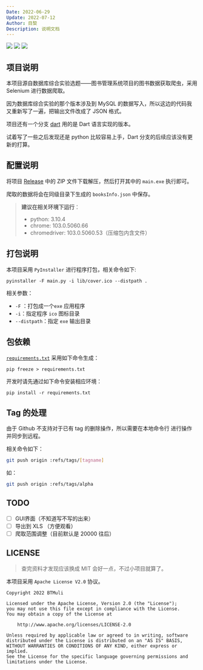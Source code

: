 ```yaml
---
Date: 2022-06-29
Update: 2022-07-12
Author: 目棃
Description: 说明文档
---
```


![](https://img.shields.io/github/license/BTMuli/HNULibSpider?style=for-the-badge)
![](https://img.shields.io/github/v/release/BTMuli/HNULibSpider?style=for-the-badge)
![](https://img.shields.io/github/last-commit/BTMuli/HNULibSpider/master?style=for-the-badge)

## 项目说明

本项目源自数据库综合实验选题——图书管理系统项目的图书数据获取爬虫，采用 Selenium 进行数据爬取。

因为数据库综合实验的那个版本涉及到 MySQL 的数据写入，所以这边的代码我又重新写了一遍，把输出文件改成了 JSON 格式。

项目还有一个分支 [dart](https://github.com/BTMUli/HNULibSpider/tree/dart) 用的是 Dart 语言实现的版本。

试着写了一些之后发现还是 python 比较容易上手，Dart 分支的后续应该没有更新的打算。

## 配置说明

将项目 [Release](https://github.com/BTMuli/HNULibSpider/releases) 中的 ZIP 文件下载解压，然后打开其中的 `main.exe` 执行即可。

爬取的数据将会在同级目录下生成的 `booksInfo.json` 中保存。

> **建议在相关环境下运行**：
>
> + python: 3.10.4
> + chrome: 103.0.5060.66
> + chromedriver: 103.0.5060.53（压缩包内含文件）

## 打包说明

本项目采用 `PyInstaller` 进行程序打包，相关命令如下:

```shell
pyinstaller -F main.py -i lib/cover.ico --distpath .
```

相关参数：

+ `-F` ：打包成一个`exe` 应用程序
+ `-i`：指定程序 `ico` 图标目录
+ `--distpath`：指定 `exe` 输出目录

## 包依赖

[`requirements.txt`](requirements.txt) 采用如下命令生成：

```shell
pip freeze > requirements.txt
```

开发时请先通过如下命令安装相应环境：

```shell
pip install -r requirements.txt
```

## Tag 的处理

由于 Github 不支持对于已有 tag  的删除操作，所以需要在本地命令行 进行操作并同步到远程。

相关命令如下：

```sh
git push origin :refs/tags/[tagname]
```

如：

```sh
git push origin :refs/tags/alpha
```

## TODO

- [ ] GUI界面（不知道写不写的出来）
- [ ] 导出到 XLS （方便观看）
- [ ] 爬取范围调整（目前默认是 20000 往后）

## LICENSE

> 查完资料才发现应该换成 MIT 会好一点，不过小项目就算了。

本项目采用 `Apache License V2.0` 协议。

```text
Copyright 2022 BTMuli

Licensed under the Apache License, Version 2.0 (the "License");
you may not use this file except in compliance with the License.
You may obtain a copy of the License at

    http://www.apache.org/licenses/LICENSE-2.0

Unless required by applicable law or agreed to in writing, software
distributed under the License is distributed on an "AS IS" BASIS,
WITHOUT WARRANTIES OR CONDITIONS OF ANY KIND, either express or implied.
See the License for the specific language governing permissions and
limitations under the License.
```